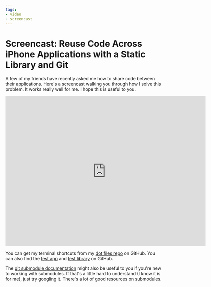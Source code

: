 ```yaml
---
tags:
- video
- screencast
---
```


# Screencast: Reuse Code Across iPhone Applications with a Static Library and Git

A few of my friends have recently asked me how to share code between their applications. Here's a screencast walking you through how I solve this problem. It works really well for me. I hope this is useful to you.

<div class="video vimeo"><iframe src="
https://player.vimeo.com/video/7699801?title=0&amp;byline=0&amp;portrait=0&amp;color=f05b35" width="640" height="480" frameborder="0" webkitAllowFullScreen mozallowfullscreen allowFullScreen></iframe></div>

You can get my terminal shortcuts from my [dot files repo](http://github.com/samsoffes/dotfiles) on GitHub. You can also find the [test app](http://github.com/samsoffes/iphone-library-test-app) and [test library](http://github.com/samsoffes/iphone-library-test-library) on GitHub.

The [git submodule documentation](http://www.kernel.org/pub/software/scm/git/docs/git-submodule.html) might also be useful to you if you're new to working with submodules. If that's a little hard to understand (I know it is for me), just try googling it. There's a lot of good resources on submodules.
